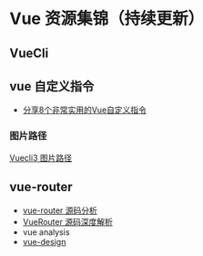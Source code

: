 # Vue 资源集锦（持续更新）

## VueCli


## vue 自定义指令

- [分享8个非常实用的Vue自定义指令](https://juejin.cn/post/6906028995133833230?utm_source=gold_browser_extension#heading-4)
### 图片路径

[Vuecli3 图片路径](
https://blog.csdn.net/qq_31126175/article/details/99550889)

## vue-router

- [vue-router 源码分析
](https://liyucang-git.github.io/2019/08/15/vue-router%E6%BA%90%E7%A0%81%E5%88%86%E6%9E%90/)
- [VueRouter 源码深度解析](https://juejin.im/post/6844903647378145294#heading-7)
- vue analysis
- [vue-design](https://github.com/HcySunYang/vue-design/tree/elegant)
